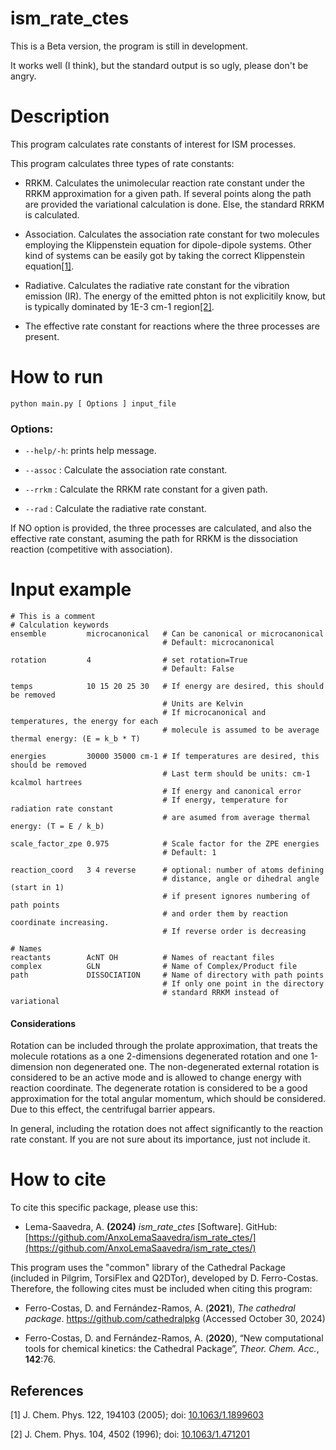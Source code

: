 # ism_rate_ctes

This is a Beta version, the program is still in development. 

It works well (I think), but the standard output is so ugly, please don't be angry.



# Description

This program calculates rate constants of interest for ISM processes.

This program calculates three types of rate constants:

  - RRKM. Calculates the unimolecular reaction rate constant
    under the RRKM approximation for a given path.
    If several points along the path are provided
    the variational calculation is done. Else, the
    standard RRKM is calculated.

  - Association. Calculates the association rate constant for
    two molecules employing the Klippenstein equation for
    dipole-dipole systems. Other kind of systems can be easily
    got by taking the correct Klippenstein equation[[1]](#longRangeInteractions).
    
  - Radiative. Calculates the radiative rate constant
    for the vibration emission (IR). The energy of the
    emitted phton is not explicitily know, but is
    typically dominated by 1E-3 cm-1 region[[2]](#radiation).

  - The effective rate constant for reactions where the
    three processes are present.
    

# How to run
```python main.py [ Options ] input_file```

### Options:
  - ```--help/-h```: prints help message.
  
  - ```--assoc```  : Calculate the association rate constant.
  
  - ```--rrkm```   : Calculate the RRKM rate constant for a given path.
  
  - ```--rad```    : Calculate the radiative rate constant.

If NO option is provided, the three processes are calculated,
and also the effective rate constant, asuming the path for RRKM is
the dissociation reaction (competitive with association).

# Input example
```
# This is a comment
# Calculation keywords
ensemble         microcanonical   # Can be canonical or microcanonical
                                  # Default: microcanonical

rotation         4                # set rotation=True
                                  # Default: False 

temps            10 15 20 25 30   # If energy are desired, this should be removed
                                  # Units are Kelvin
                                  # If microcanonical and temperatures, the energy for each
                                  # molecule is assumed to be average thermal energy: (E = k_b * T)
 
energies         30000 35000 cm-1 # If temperatures are desired, this should be removed
                                  # Last term should be units: cm-1 kcalmol hartrees
                                  # If energy and canonical error
                                  # If energy, temperature for radiation rate constant
                                  # are asumed from average thermal energy: (T = E / k_b)

scale_factor_zpe 0.975            # Scale factor for the ZPE energies
                                  # Default: 1

reaction_coord   3 4 reverse      # optional: number of atoms defining
                                  # distance, angle or dihedral angle (start in 1)
                                  # if present ignores numbering of path points
                                  # and order them by reaction coordinate increasing. 
                                  # If reverse order is decreasing

# Names                                 
reactants        AcNT OH          # Names of reactant files
complex          GLN              # Name of Complex/Product file
path             DISSOCIATION     # Name of directory with path points
                                  # If only one point in the directory
                                  # standard RRKM instead of variational
```

#### Considerations
Rotation can be included through the prolate approximation,
that treats the molecule rotations as a one 2-dimensions degenerated
rotation and one 1-dimension non degenerated one. The non-degenerated
external rotation is considered to be an active mode and is allowed to 
change energy with reaction coordinate. The degenerate rotation is considered
to be a good approximation for the total angular momentum, which should be considered.
Due to this effect, the centrifugal barrier appears.

In general, including the rotation does not affect significantly to the reaction rate constant.
If you are not sure about its importance, just not include it.


# How to cite
To cite this specific package, please use this:

- Lema-Saavedra, A. **(2024)** *ism_rate_ctes* [Software]. GitHub: [https://github.com/AnxoLemaSaavedra/ism_rate_ctes/](https://github.com/AnxoLemaSaavedra/ism_rate_ctes/)

This program uses the "common" library of the Cathedral Package (included in Pilgrim, TorsiFlex and Q2DTor),
developed by D. Ferro-Costas. Therefore, the following cites must be included when citing this program:

- Ferro-Costas, D. and Fernández-Ramos, A. (**2021**), *The cathedral package*. [https://​github.​com/​cathe​dralp​kg](https://​github.​com/​cathe​dralp​kg) (Accessed October 30, 2024)

- Ferro-Costas, D. and Fernández-Ramos, A. (**2020**), “New computational tools for chemical kinetics: the Cathedral Package”, *Theor. Chem. Acc.*, **142**:76.




## References

<a id="longRangeInteractions">[1]</a>
J. Chem. Phys. 122, 194103 (2005); doi: [10.1063/1.1899603](https://doi.org/10.1063/1.1899603)

<a id="radiation">[2]</a> 
J. Chem. Phys. 104, 4502 (1996); doi: [10.1063/1.471201](https://doi.org/10.1063/1.471201)
